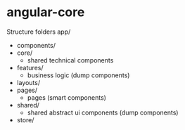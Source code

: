 # angular-core

Structure folders
app/
- components/
- core/
  - shared technical components
- features/
  - business logic (dump components)
- layouts/
- pages/
  - pages (smart components)
- shared/
  - shared abstract ui components (dump components)
- store/
